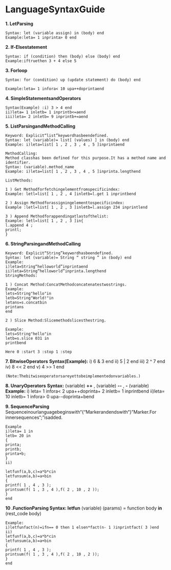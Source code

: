 # LanguageSyntaxGuide

**1. LetParsing**

```
Syntax: let (variable assign) in (body) end
Example:leta= 1 inprinta> 0 end
```
**2. If-Elsestatement**

```
Syntax: if (condition) then (body) else (body) end
Example:iftruethen 3 + 4 else 5
```
**3. Forloop**

```
Syntax: for (condition) up (update statement) do (body) end
```
```
Example:leta= 1 infora< 10 upa++doprintaend
```
**4. SimpleStatementsandOperators**

```
Syntax(Example) :i) 3 > 4 end
ii)leta= 1 inletb= 1 inprintb<=aend
iii)leta= 2 inletb= 9 inprintb+=aend
```
**5. ListParsingandMethodCalling**

```
Keyword: Explicit“list”keywordhasbeendefined.
Syntax: let (variable)= list[ (values) ] in (body) end
Example: i)leta=list[ 1 , 2 , 3 , 4 , 5 ]inprintaend
```

```
MethodCalling:
Method classhas been defined for this purpose.It has a method name and
identifier.
Syntax: (variable).method_name
Example: i)leta=list[ 1 , 2 , 3 , 4 , 5 ]inprinta.lengthend
```
```
ListMethods:
```
```
1 ) Get Methodforfetchingelementfromspecificindex:
Example: letl=list[ 1 , 2 , 4 ]inletb=l.get 1 inprintbend
```
```
2 ) Assign Methodforassigningelementtospecificindex:
Example :letl=list[ 1 , 2 , 3 ]inletb=l.assign 234 inprintlend
```
```
3 ) Append Methodforappendingatlastofthelist:
Example: letl=list[ 1 , 2 , 3 ]in{
l.append 4 ;
printl;
}
```
**6. StringParsingandMethodCalling**

```
Keyword: Explicit“String”keywordhasbeendefined.
Syntax: let (variable)= String “ string ” in (body) end
Example:
i)leta=String“helloworld”inprintaend
ii)leta=String“helloworld”inprinta.lengthend
StringMethods:
```
```
1 ) Concat Method:ConcatMethodconcatenatestwostrings.
Example:
lets=String"hello"in
letb=String"World!"in
letans=s.concatbin
printans
end
```
```
2 ) Slice Method:Slicemethodslicesthestring.
```

```
Example:
lets=String"hello"in
letb=s.slice 031 in
printbend
```
```
Here 0 :start 3 :stop 1 :step
```
**7. BitwiseOperators**
    **Syntax(Example):** i) 6 & 3 end
       ii) 5 | 2 end
       iii) 2 ^ 7 end
       iv) 8 << 2 end
       v) 4 >> 1 end

```
(Note:Thebitwiseoperatorsareyettobeimplementedonvariables.)
```
**8. UnaryOperators**
    **Syntax:** (variable) **++** , (variable) **--** , **-** (variable)
    **Example:**
    i) leta= 1 infora< 2 upa++doprinta+ 2 inletb= 1 inprintbend
    ii)leta= 10 inletb= 1 infora> 0 upa--doprinta+bend

**9. SequenceParsing**
Sequenceinourlanguagebeginswith“{“Markerandendswith“}”Marker.For
innersequences“;”isadded.

```
Example
i)leta= 1 in
letb= 20 in
{
printa;
printb;
printa+b;
}
ii)
```

```
letfunf(a,b,c)=a*b*cin
letfunsum(a,b)=a+bin
{
printf( 1 , 4 , 3 );
printsum(f( 1 , 3 , 4 ),f( 2 , 10 , 2 ));
}
end
```
**10 .FunctionParsing
Syntax: letfun** (variable) (params) = function body **in**
(rest_code body)

```
Example:
i)letfunfact(n)=ifn== 0 then 1 elsen*fact(n- 1 )inprintfact( 3 )end
ii)
letfunf(a,b,c)=a*b*cin
letfunsum(a,b)=a+bin
{
printf( 1 , 4 , 3 );
printsum(f( 1 , 3 , 4 ),f( 2 , 10 , 2 ));
}
end
```

